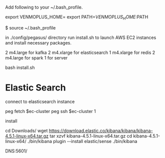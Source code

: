 
Add following to your ~/.bash_profile.

export VENMOPLUS_HOME=<path-to-this-venmoplus-directory>
export PATH=$VENMOPLUS_HOME:$PATH

$ source ~/.bash_profile

in ./config/pegasus/ directory
run install.sh to launch AWS EC2 instances and install necessary packages.

2 m4.large for kafka
2 m4.xlarge for elasticsearch
1 m4.xlarge for redis
2 m4.large for spark
1  for server


bash install.sh



Elastic Search
====

connect to elasticsearch instance

peg fetch $ec-cluster
peg ssh $ec-cluster 1

install 

cd Downloads/
wget https://download.elastic.co/kibana/kibana/kibana-4.5.1-linux-x64.tar.gz
tar xzvf kibana-4.5.1-linux-x64.tar.gz
cd kibana-4.5.1-linux-x64/
./bin/kibana plugin --install elastic/sense
./bin/kibana

DNS:5601/




